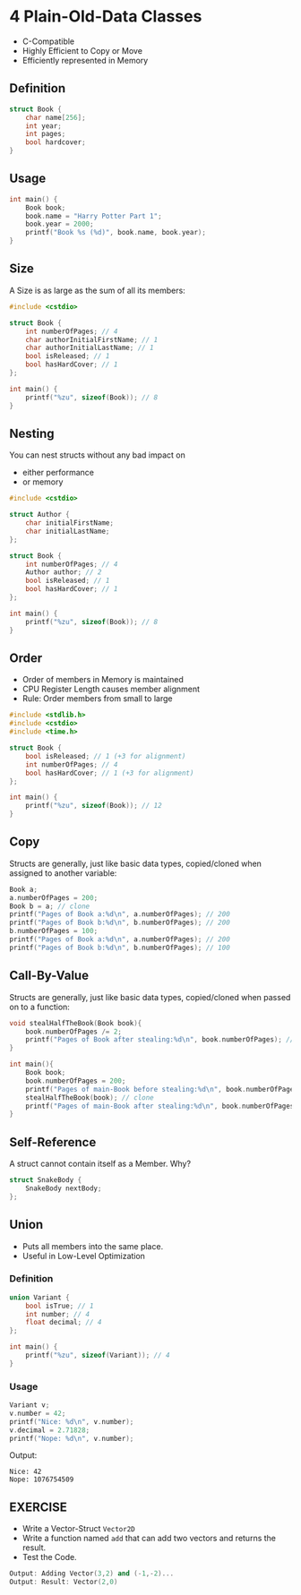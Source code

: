# 4 Plain-Old-Data Classes
- C-Compatible
- Highly Efficient to Copy or Move
- Efficiently represented in Memory

## Definition

```cpp
struct Book {
	char name[256];
	int year;
	int pages;
	bool hardcover;
}
```

## Usage

```cpp
int main() {
	Book book;
	book.name = "Harry Potter Part 1";
	book.year = 2000;
	printf("Book %s (%d)", book.name, book.year);
}
```

## Size

A Size is as large as the sum of all its members:

```cpp
#include <cstdio>

struct Book {
	int numberOfPages; // 4
	char authorInitialFirstName; // 1
	char authorInitialLastName; // 1
	bool isReleased; // 1
	bool hasHardCover; // 1
};

int main() {
	printf("%zu", sizeof(Book)); // 8
}
```

## Nesting
You can nest structs without any bad impact on
- either performance
- or memory

```cpp
#include <cstdio>

struct Author {
	char initialFirstName;
	char initialLastName;
};

struct Book {
	int numberOfPages; // 4
	Author author; // 2
	bool isReleased; // 1
	bool hasHardCover; // 1
};

int main() {
	printf("%zu", sizeof(Book)); // 8
}
```

## Order
- Order of members in Memory is maintained
- CPU Register Length causes member alignment
- Rule: Order members from small to large

```cpp
#include <stdlib.h>
#include <cstdio>
#include <time.h>

struct Book {
	bool isReleased; // 1 (+3 for alignment)
	int numberOfPages; // 4
	bool hasHardCover; // 1 (+3 for alignment)
};

int main() {
	printf("%zu", sizeof(Book)); // 12
}
```

## Copy
Structs are generally, just like basic data types, copied/cloned when assigned to another variable:

```cpp
Book a;
a.numberOfPages = 200;
Book b = a; // clone
printf("Pages of Book a:%d\n", a.numberOfPages); // 200
printf("Pages of Book b:%d\n", b.numberOfPages); // 200
b.numberOfPages = 100;
printf("Pages of Book a:%d\n", a.numberOfPages); // 200
printf("Pages of Book b:%d\n", b.numberOfPages); // 100
```

## Call-By-Value
Structs are generally, just like basic data types, copied/cloned when passed on to a function:

```cpp
void stealHalfTheBook(Book book){
	book.numberOfPages /= 2;
	printf("Pages of Book after stealing:%d\n", book.numberOfPages); // 100
}

int main(){
	Book book;
	book.numberOfPages = 200;
	printf("Pages of main-Book before stealing:%d\n", book.numberOfPages); // 200
	stealHalfTheBook(book); // clone
	printf("Pages of main-Book after stealing:%d\n", book.numberOfPages); // 200
}
```

## Self-Reference
A struct cannot contain itself as a Member. Why?

```cpp
struct SnakeBody {
	SnakeBody nextBody;
};
```

## Union

- Puts all members into the same place.
- Useful in Low-Level Optimization

### Definition

```cpp
union Variant {
	bool isTrue; // 1
	int number; // 4
	float decimal; // 4
};

int main() {
	printf("%zu", sizeof(Variant)); // 4
}
```

### Usage

```cpp
Variant v;
v.number = 42;
printf("Nice: %d\n", v.number);
v.decimal = 2.71828;
printf("Nope: %d\n", v.number);
```

Output:
```
Nice: 42
Nope: 1076754509
```

## EXERCISE
- Write a Vector-Struct `Vector2D`
- Write a function named `add` that can add two vectors and returns the result.
- Test the Code.

```cpp
Output: Adding Vector(3,2) and (-1,-2)...
Output: Result: Vector(2,0)
```
